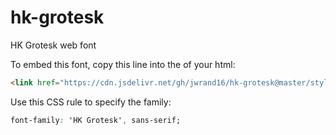 # hk-grotesk
HK Grotesk web font

To embed this font, copy this line into the <head> of your html:
```html
<link href="https://cdn.jsdelivr.net/gh/jwrand16/hk-grotesk@master/style.css" rel="stylesheet">
```

Use this CSS rule to specify the family:
```css
font-family: 'HK Grotesk', sans-serif;
```
